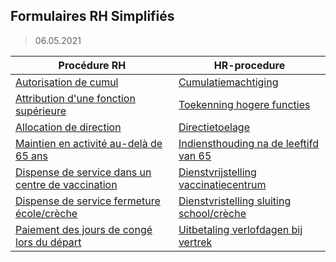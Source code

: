 <link rel="stylesheet" href="https://newdevprojects.github.io/S2/S2.css">
<link rel="stylesheet" href="S2.css">

## Formulaires RH Simplifiés

> 06.05.2021

| Procédure RH                                                                                                                                                                                                                                               | HR-procedure                                                                                                                                                                                                                                     |
| ---------------------------------------------------------------------------------------------------------------------------------------------------------------------------------------------------------------------------------------------------------- | ------------------------------------------------------------------------------------------------------------------------------------------------------------------------------------------------------------------------------------------------ |
| [Autorisation de cumul](https://gcloudbelgium.sharepoint.com/:w:/r/sites/FSECO-support/StaffS2/Staffmeeting/formulier_aanvraag_cumul_fr.docx?d=wada6d0b784884e66a1a2694050f22765&csf=1&web=1)                                                              | [Cumulatiemachtiging](https://gcloudbelgium.sharepoint.com/:w:/r/sites/FSECO-support/StaffS2/Staffmeeting/formulier_aanvraag_cumul_nl.doc?d=w058e2eb2a4db43dd811a1ead9bf51531&csf=1&web=1)                                                       |
| [Attribution d'une fonction supérieure](https://gcloudbelgium.sharepoint.com/:w:/r/sites/FSECO-support/StaffS2/Staffmeeting/Formulaire-fonction-superieure_DEF.doc?d=w697bddd4766d4526854ae63134885be1&csf=1&web=1)                                        | [Toekenning hogere functies](https://gcloudbelgium.sharepoint.com/:w:/r/sites/FSECO-support/StaffS2/Staffmeeting/Formulier-hogere-functie_DEF.doc?d=w1ed7873849bd4602a3bffe718cf5ce90&csf=1&web=1)                                               |
| [Allocation de direction](https://gcloudbelgium.sharepoint.com/sites/FSECO-support/StaffS2/Staffmeeting/Formulaire-allocation-direction_DEF.docx?d=wc842195e2c724596b6f791d6ea7b16f9)                                                                      | [Directietoelage](https://gcloudbelgium.sharepoint.com/sites/FSECO-support/StaffS2/Staffmeeting/Formulier-directietoelage_DEF.docx?d=wc554f74964854a5189ec234c62df3bd7)                                                                          |
| [Maintien en activité au-delà de 65 ans](https://gcloudbelgium.sharepoint.com/sites/FSECO-support/StaffS2/Staffmeeting/Formulaire-demande-travailler-apres-65-ans_DEF.docx?d=w5f6116b0352d4f068c36291c90475b70)                                           | [Indiensthouding na de leeftifd van 65](https://gcloudbelgium.sharepoint.com/sites/FSECO-support/StaffS2/Staffmeeting/Formulier-aanvraag-werken-na-65-jaar_DEF.docx?d=w5efae754162645b8a224d489c92939ea)                                         |
| [Dispense de service dans un centre de vaccination](https://gcloudbelgium.sharepoint.com/sites/FSECO-support/StaffS2/Staffmeeting/Formulaire_demande-dispense-service-volontaire-dans-centres-de-vaccination_DEF.docx?d=w8006e8bf52c6486298aa564885aaa6ad) | [Dienstvrijstelling vaccinatiecentrum](https://gcloudbelgium.sharepoint.com/sites/FSECO-support/StaffS2/Staffmeeting/Formulier_aanvraag-dienstvrijstelling-vrijwilliger-vaccinatiecentrum_DEF.docx?d=w92ce697d251347bcac287c3e2e786f92)          |
| [Dispense de service fermeture école/crèche](https://gcloudbelgium.sharepoint.com/sites/FSECO-support/StaffS2/Staffmeeting/Formulaire_demande-dispense-service-fermeture-ecoles-creches_DEF.docx?d=waa0811fb631644018d65de9f3d508309)                      | [Dienstvristelling sluiting school/crèche](https://gcloudbelgium.sharepoint.com/sites/FSECO-support/StaffS2/Staffmeeting/Formulier_%20aanvraag-dienstvrijstelling-sluiting-scholen-en-cr%C3%A8ches_DEF.docx?d=w450b57536aaf42f9a370ecea45b832c0) |
| [Paiement des jours de congé lors du départ](https://gcloudbelgium.sharepoint.com/sites/FSECO-support/StaffS2/Staffmeeting/Formulaire-demande-jours%20de%20conge-departs_DEF.docx?d=w633aa3b4c8e04425840b3f43f63e67cf)                                     | [Uitbetaling verlofdagen bij vertrek](https://gcloudbelgium.sharepoint.com/sites/FSECO-support/StaffS2/Staffmeeting/Formulier-aanvraag-uitbetaling-verloven-vertrek_DEF.doc?d=w881dbb8823d04569bc1232b98ad1ce3b)                                                                   |

